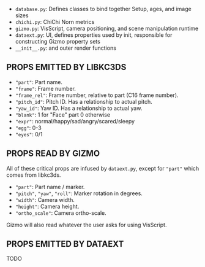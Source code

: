 * `database.py`: Defines classes to bind together Setup, ages, and image sizes
* `chichi.py`: ChiChi Norn metrics
* `gizmo.py`: VisScript, camera positioning, and scene manipulation runtime
* `dataext.py`: UI, defines properties used by init, responsible for constructing Gizmo property sets
* `__init__.py`: and outer render functions

## PROPS EMITTED BY LIBKC3DS

* `"part"`: Part name.
* `"frame"`: Frame number.
* `"frame_rel"`: Frame number, relative to part (C16 frame number).
* `"pitch_id"`: Pitch ID. Has a relationship to actual pitch.
* `"yaw_id"`: Yaw ID. Has a relationship to actual yaw.
* `"blank"`: 1 for "Face" part 0 otherwise
* `"expr"`: normal/happy/sad/angry/scared/sleepy
* `"egg"`: 0-3
* `"eyes"`: 0/1

## PROPS READ BY GIZMO

All of these critical props are infused by `dataext.py`, except for `"part"` which comes from libkc3ds.

* `"part"`: Part name / marker.
* `"pitch"`, `"yaw"`, `"roll"`: Marker rotation in degrees.
* `"width"`: Camera width.
* `"height"`: Camera height.
* `"ortho_scale"`: Camera ortho-scale.

Gizmo will also read whatever the user asks for using VisScript.

## PROPS EMITTED BY DATAEXT

TODO

